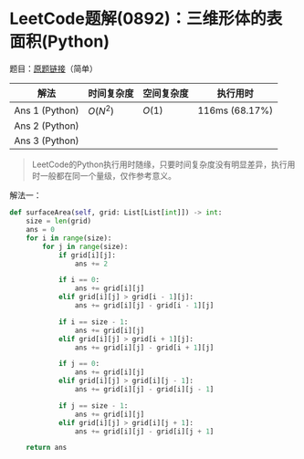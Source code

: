 # LeetCode题解(0892)：三维形体的表面积(Python)

题目：[原题链接](https://leetcode-cn.com/problems/surface-area-of-3d-shapes/)（简单）

| 解法           | 时间复杂度 | 空间复杂度 | 执行用时       |
| -------------- | ---------- | ---------- | -------------- |
| Ans 1 (Python) | $O(N^2)$   | $O(1)$     | 116ms (68.17%) |
| Ans 2 (Python) |            |            |                |
| Ans 3 (Python) |            |            |                |

>  LeetCode的Python执行用时随缘，只要时间复杂度没有明显差异，执行用时一般都在同一个量级，仅作参考意义。

解法一：

```python
def surfaceArea(self, grid: List[List[int]]) -> int:
    size = len(grid)
    ans = 0
    for i in range(size):
        for j in range(size):
            if grid[i][j]:
                ans += 2

            if i == 0:
                ans += grid[i][j]
            elif grid[i][j] > grid[i - 1][j]:
                ans += grid[i][j] - grid[i - 1][j]

            if i == size - 1:
                ans += grid[i][j]
            elif grid[i][j] > grid[i + 1][j]:
                ans += grid[i][j] - grid[i + 1][j]

            if j == 0:
                ans += grid[i][j]
            elif grid[i][j] > grid[i][j - 1]:
                ans += grid[i][j] - grid[i][j - 1]

            if j == size - 1:
                ans += grid[i][j]
            elif grid[i][j] > grid[i][j + 1]:
                ans += grid[i][j] - grid[i][j + 1]

    return ans
```